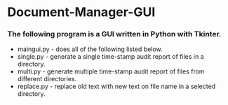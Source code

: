 # Document-Manager-GUI

### The following program is a GUI written in Python with Tkinter.

- maingui.py - does all of the following listed below.
- single.py - generate a single time-stamp audit report of files in a directory.
- multi.py - generate multiple time-stamp audit report of files from different directories.
- replace.py - replace old text with new text on file name in a selected directory.
